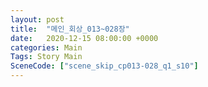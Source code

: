 ```yaml
---
layout: post
title:  "메인_회상_013~028장"
date:   2020-12-15 08:00:00 +0000
categories: Main
Tags: Story Main
SceneCode: ["scene_skip_cp013-028_q1_s10"]
---
```

